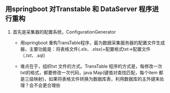 ## 用springboot 对Transtable 和 DataServer 程序进行重构

1. 首先是采集器的配置系统，ConfigurationGenerator

   -  用springboot 重构TransTable程序，最为数据采集服务器的配置文件生成器，主要功能是：将表格文件(*.xls、*.xlsx)+配置格式txt->配置文件（*.txt、*.sql）

   - 难点在于，组织txt 文件的方式。TransTable 程序的方式是，每修改一次txt的格式，都要修改一次代码，java Map(键值对查找匹配，每个item 都是三级映射)，如果将表格文件转换为数据库表，利用数据库的主外键来处理？会不会更合理些